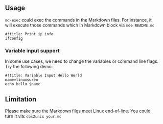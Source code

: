 ## Usage
`md-exec` could exec the commands in the Markdown files.
For instance, it will execute those commands which in Markdown block via `mde README.md`

```shell
#!title: Print ip info
ifconfig
```

### Variable input support
In some use cases, we need to change the variables or command line flags. Try the following demo:

```shell
#!title: Variable Input Hello World
name=linuxsuren
echo hello $name
```

## Limitation
Please make sure the Markdown files meet Linux end-of-line.
You could turn it via: `dos2unix your.md`
